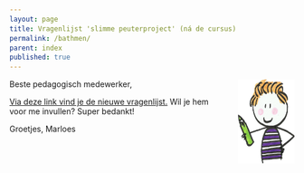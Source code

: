 ```yaml
---
layout: page
title: Vragenlijst 'slimme peuterproject' (ná de cursus)
permalink: /bathmen/
parent: index
published: true
---
```


<img src="/images/marloes.png" align="right" width="100" height="149" style="padding-left: 20px" />

Beste pedagogisch medewerker,

[Via deze link vind je de nieuwe vragenlijst.](https://forms.office.com/Pages/ResponsePage.aspx?id=My73f75fs0mJW9AuXhRAmzVMYlVMbh9KoYBp31_vAjdUMUdNTTA5NkZGWTBWVk0yNFZQWFhLWDFZRC4u) Wil je hem voor me invullen? Super bedankt!

Groetjes,
Marloes 
